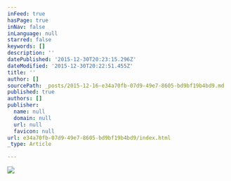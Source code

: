 ```yaml
---
inFeed: true
hasPage: true
inNav: false
inLanguage: null
starred: false
keywords: []
description: ''
datePublished: '2015-12-30T20:23:15.296Z'
dateModified: '2015-12-30T20:22:51.455Z'
title: ''
author: []
sourcePath: _posts/2015-12-16-e34a70fb-07d9-49e7-8605-bd9bf19b4bd9.md
published: true
authors: []
publisher:
  name: null
  domain: null
  url: null
  favicon: null
url: e34a70fb-07d9-49e7-8605-bd9bf19b4bd9/index.html
_type: Article

---
```

![](https://s3-us-west-2.amazonaws.com/the-grid-img/p/bf23f7053ae95f1f07e4f453d17fdf42ce34cde2.jpg)